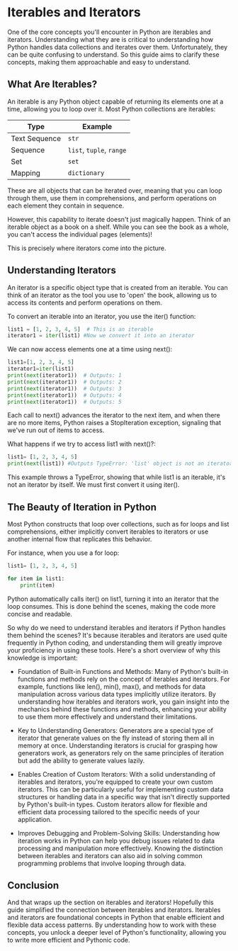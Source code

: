 # Iterables and Iterators

One of the core concepts you'll encounter in Python are iterables and iterators. Understanding what they are is critical to understanding how Python handles data collections and iterates over them. Unfortunately, they can be quite confusing to understand. So this guide aims to clarify these concepts, making them approachable and easy to understand.

## What Are Iterables?
An iterable is any Python object capable of returning its elements one at a time, allowing you to loop over it. Most Python collections are iterables:

| Type          | Example            |
|---------------|--------------------|
| Text Sequence | `str`              |
| Sequence      | `list`, `tuple`, `range` |
| Set           | `set`              |
| Mapping       | `dictionary`       |

These are all objects that can be iterated over, meaning that you can loop through them, use them in comprehensions, and perform operations on each element they contain in sequence.

However, this capability to iterate doesn't just magically happen. Think of an iterable object as a book on a shelf. While you can see the book as a whole, you can't access the individual pages (elements)!

This is precisely where iterators come into the picture.

## Understanding Iterators
An iterator is a specific object type that is created from an iterable. You can think of an iterator as the tool you use to 'open' the book, allowing us to access its contents and perform operations on them.

To convert an iterable into an iterator, you use the iter() function:
```python
list1 = [1, 2, 3, 4, 5]  # This is an iterable
iterator1 = iter(list1) #Now we convert it into an iterator
```

We can now access elements one at a time using next():
```python
list1=[1, 2, 3, 4, 5]
iterator1=iter(list1)
print(next(iterator1))  # Outputs: 1
print(next(iterator1))  # Outputs: 2
print(next(iterator1))  # Outputs: 3
print(next(iterator1))  # Outputs: 4
print(next(iterator1))  # Outputs: 5
```

Each call to next() advances the iterator to the next item, and when there are no more items, Python raises a StopIteration exception, signaling that we've run out of items to access.

What happens if we try to access list1 with next()?:
```python
list1= [1, 2, 3, 4, 5] 
print(next(list1)) #Outputs TypeError: 'list' object is not an iterator
```

This example throws a TypeError, showing that while list1 is an iterable, it's not an iterator by itself. We must first convert it using iter(). 

## The Beauty of Iteration in Python
Most Python constructs that loop over collections, such as for loops and list comprehensions, either implicitly convert iterables to iterators or use another internal flow that replicates this behavior. 

For instance, when you use a for loop:

```python
list1= [1, 2, 3, 4, 5] 

for item in list1: 
    print(item)
```
Python automatically calls iter() on list1, turning it into an iterator that the loop consumes. This is done behind the scenes, making the code more concise and readable.

So why do we need to understand iterables and iterators if Python handles them behind the scenes? It's because iterables and iterators are used quite frequently in Python coding, and understanding them will greatly improve your proficiency in using these tools. Here's a short overview of why this knowledge is important:


* Foundation of Built-in Functions and Methods: Many of Python's built-in functions and methods rely on the concept of iterables and iterators. For example, functions like len(), min(), max(), and methods for data manipulation across various data types implicitly utilize iterators. By understanding how iterables and iterators work, you gain insight into the mechanics behind these functions and methods, enhancing your ability to use them more effectively and understand their limitations.

* Key to Understanding Generators: Generators are a special type of iterator that generate values on the fly instead of storing them all in memory at once. Understanding iterators is crucial for grasping how generators work, as generators rely on the same principles of iteration but add the ability to generate values lazily.

* Enables Creation of Custom Iterators: With a solid understanding of iterables and iterators, you're equipped to create your own custom iterators. This can be particularly useful for implementing custom data structures or handling data in a specific way that isn't directly supported by Python's built-in types. Custom iterators allow for flexible and efficient data processing tailored to the specific needs of your application.

* Improves Debugging and Problem-Solving Skills: Understanding how iteration works in Python can help you debug issues related to data processing and manipulation more effectively. Knowing the distinction between iterables and iterators can also aid in solving common programming problems that involve looping through data.

## Conclusion
And that wraps up the section on iterables and iterators! Hopefully this guide simplified the connection between iterables and iterators. Iterables and iterators are foundational concepts in Python that enable efficient and flexible data access patterns. By understanding how to work with these concepts, you unlock a deeper level of Python's functionality, allowing you to write more efficient and Pythonic code.